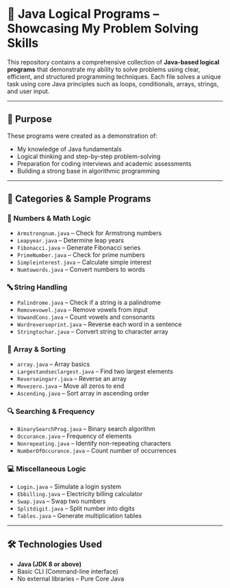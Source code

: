 # 🧠 Java Logical Programs – Showcasing My Problem Solving Skills

This repository contains a comprehensive collection of **Java-based logical programs** that demonstrate my ability to solve problems using clear, efficient, and structured programming techniques. Each file solves a unique task using core Java principles such as loops, conditionals, arrays, strings, and user input.

---

## 🚀 Purpose

These programs were created as a demonstration of:
- My knowledge of Java fundamentals
- Logical thinking and step-by-step problem-solving
- Preparation for coding interviews and academic assessments
- Building a strong base in algorithmic programming

---

## 📂 Categories & Sample Programs

### 🔢 Numbers & Math Logic
- `Armstrongnum.java` – Check for Armstrong numbers
- `Leapyear.java`     – Determine leap years
- `Fibonacci.java` – Generate Fibonacci series
- `PrimeNumber.java` – Check for prime numbers
- `Simpleinterest.java` – Calculate simple interest
- `Numtowords.java` – Convert numbers to words

### 🔤 String Handling
- `Palindrome.java` – Check if a string is a palindrome
- `Removevowel.java` – Remove vowels from input
- `VowandCons.java` – Count vowels and consonants
- `Wordreverseprint.java` – Reverse each word in a sentence
- `Stringtochar.java` – Convert string to character array

### 🔁 Array & Sorting
- `array.java` – Array basics
- `Largestandseclargest.java` – Find two largest elements
- `Reverseingarr.java` – Reverse an array
- `Movezero.java` – Move all zeros to end
- `Ascending.java` – Sort array in ascending order

### 🔍 Searching & Frequency
- `BinarySearchProg.java` – Binary search algorithm
- `Occurance.java` – Frequency of elements
- `Nonrepeating.java` – Identify non-repeating characters
- `NumberOfOccurance.java` – Count number of occurrences

### 💻 Miscellaneous Logic
- `Login.java` – Simulate a login system
- `Ebbilling.java` – Electricity billing calculator
- `Swap.java` – Swap two numbers
- `Splitdigit.java` – Split number into digits
- `Tables.java` – Generate multiplication tables

---

## 🛠 Technologies Used

- **Java (JDK 8 or above)**
- Basic CLI (Command-line interface)
- No external libraries – Pure Core Java
